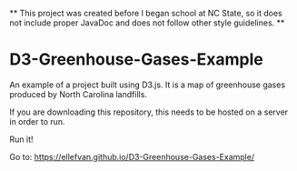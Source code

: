 ** This project was created before I began school at NC State, so it does not include proper JavaDoc and does not follow other style guidelines. **

# D3-Greenhouse-Gases-Example
An example of a project built using D3.js. It is a map of greenhouse gases produced by North Carolina landfills.

If you are downloading this repository, this needs to be hosted on a server in order to run.

Run it!

Go to: https://ellefvan.github.io/D3-Greenhouse-Gases-Example/
